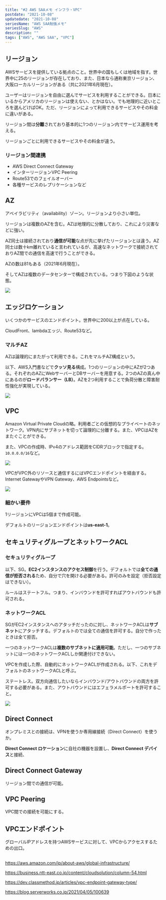 ```yaml
---
title: "#2 AWS SAAメモ インフラ・VPC"
postdate: "2021-10-08"
updatedate: "2021-10-08"
seriesName: "AWS SAA勉強メモ"
seriesSlug: "AWS"
description: ""
tags: ["AWS", "AWS SAA", "VPC"]
---
```


## リージョン

AWSサービスを提供している拠点のこと。世界中の国もしくは地域を指す。世界中に25のリージョンが存在しており、また、日本なら通称東京リージョン、大阪ローカルリージョンがある（共に2021年6月現在）。

ユーザーはリージョンを自由に選んでサービスを利用することができる。日本にいるからアメリカのリージョンは使えない、とかはない。でも地理的に近いところを選んどけばOK。ただ、リージョンによって利用できるサービスやその料金に違いがある。

リージョン間は**分離**されており基本的に1つのリージョン内でサービス運用を考える。

リージョンごとに利用できるサービスやその料金が違う。

### リージョン間連携

- AWS Direct Connect Gateway
- インターリージョンVPC Peering
- Route53でのフェイルオーバー
- 各種サービスのレプリケーションなど

## AZ

アベイラビリティ（availability）ゾーン。リージョンより小さい単位。

リージョンは複数のAZを含む。AZは地理的に分散しており、これにより災害などに強い。

AZ同士は接続されており**通信が可能**な点が先に挙げたリージョンとは違う。AZ同士は数十km離れていると言われているが、高速なネットワークで接続されておりAZ間での通信を高速で行うことができる。

AZの数は81もある（2021年6月現在）。

そしてAZは複数のデータセンターで構成されている。つまり下図のような状態。

![](images/image01.png)

## エッジロケーション

いくつかのサービスのエンドポイント。世界中に200以上が点在している。

CloudFront、lambdaエッジ、Route53など。

### マルチAZ

AZは論理的にまたがって利用できる。これをマルチAZ構成という。

以下、AWS入門書などで**クッソ見る**構成。1つのリージョンの中にAZが2つある。それぞれのAZにWebサーバーとDBサーバーを用意する。2つのAZの真ん中にあるのが**ロードバランサー（LB）**。AZを2つ利用することで負荷分散と障害耐性強化が実現している。

![](images/image02.png)


## VPC

Amazon Virtual Private Cloudの略。利用者ごとの仮想的なプライベートのネットワーク。VPN内にサブネットを切って論理的に分離する。また、VPCはAZをまたぐことができる。

また、VPCの作成時、IPv4のアドレス範囲をCIDRブロックで指定する。`10.0.0.0/16`など。

![](images/image03.png)

VPCがVPC外のリソースと通信するにはVPCエンドポイントを経由する。Internet GatewayやVPN Gateway、AWS Endpointsなど。

![](images/image04.png)

### 細かい要件

1リージョンにVPCは5個まで作成可能。

デフォルトのリージョンエンドポイントは**us-east-1**。
## セキュリティグループとネットワークACL

### セキュリティグループ

以下、SG。**EC2インスタンスのアクセス制御**を行う。デフォルトでは**全ての通信が拒否される**ため、自分で穴を開ける必要がある。許可のみを設定（拒否設定はできない）。

ルールはステートフル。つまり、インバウンドを許可すればアウトバウンドも許可される。

### ネットワークACL

SGがEC2インスタンスへのアタッチだったのに対し、ネットワークACLは**サブネット**にアタッチする。デフォルトのでは全ての通信を許可する。自分で作ったときは全て拒否。

一つのネットワークACLは**複数のサブネットに適用可能**。ただし、一つのサブネットには一つのネットワークACLしか関連付けできない。

VPCを作成した際、自動的にネットワークACLが作成される。以下、これをデフォルトのネットワークACLと呼ぶ。

ステートレス。双方向通信したいならインバウンド/アウトバウンドの両方を許可する必要がある。また、アウトバウンドにはエフェラメルポートを許可すること。

![](./images/エフェラメル.png)

## Direct Connect

オンプレミスとの接続は、VPNを使うか専用線接続（Direct Connect）を使うか。

**Direct Connect ロケーション**に自社の機器を設置し、**Direct Connect デバイス**と接続、


## Direct Connect Gateway

リージョン間での通信が可能。

## VPC Peering

VPC間での接続を可能にする。
## VPCエンドポイント

グローバルIPアドレスを持つAWSサービスに対して、VPCからアクセスするための出口。

## 


https://aws.amazon.com/jp/about-aws/global-infrastructure/

https://business.ntt-east.co.jp/content/cloudsolution/column-54.html

https://dev.classmethod.jp/articles/vpc-endpoint-gateway-type/

https://blog.serverworks.co.jp/2021/04/05/100639